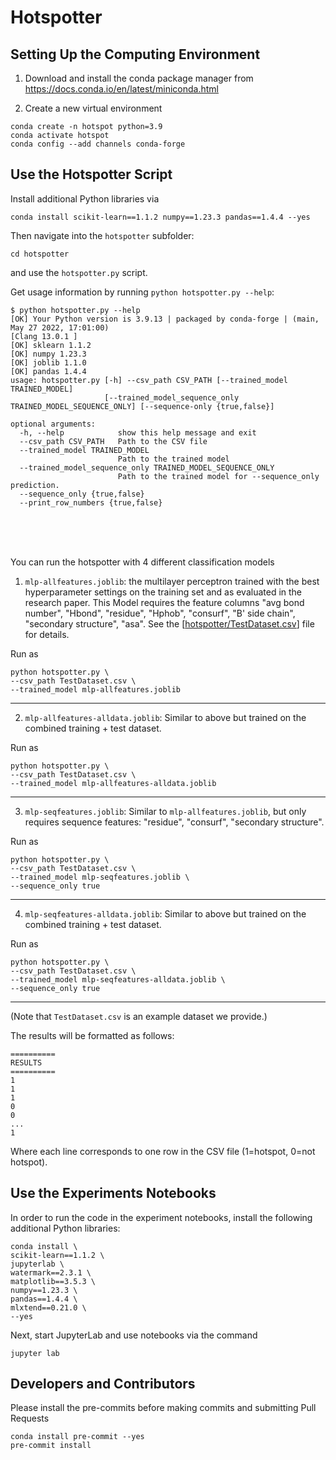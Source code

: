 # Hotspotter



## Setting Up the Computing Environment



1. Download and install the conda package manager from https://docs.conda.io/en/latest/miniconda.html



2. Create a new virtual environment


```
conda create -n hotspot python=3.9
conda activate hotspot
conda config --add channels conda-forge
```



## Use the Hotspotter Script


Install additional Python libraries via

```
conda install scikit-learn==1.1.2 numpy==1.23.3 pandas==1.4.4 --yes
```

Then navigate into the `hotspotter` subfolder:

```
cd hotspotter
```

and use the `hotspotter.py` script.

Get usage information by running `python hotspotter.py --help`:

```
$ python hotspotter.py --help
[OK] Your Python version is 3.9.13 | packaged by conda-forge | (main, May 27 2022, 17:01:00) 
[Clang 13.0.1 ]
[OK] sklearn 1.1.2
[OK] numpy 1.23.3
[OK] joblib 1.1.0
[OK] pandas 1.4.4
usage: hotspotter.py [-h] --csv_path CSV_PATH [--trained_model TRAINED_MODEL]
                     [--trained_model_sequence_only TRAINED_MODEL_SEQUENCE_ONLY] [--sequence-only {true,false}]

optional arguments:
  -h, --help            show this help message and exit
  --csv_path CSV_PATH   Path to the CSV file
  --trained_model TRAINED_MODEL
                        Path to the trained model
  --trained_model_sequence_only TRAINED_MODEL_SEQUENCE_ONLY
                        Path to the trained model for --sequence_only prediction.
  --sequence_only {true,false}
  --print_row_numbers {true,false}
```

<br>
<br>
<br>


You can run the hotspotter with 4 different classification models


1. `mlp-allfeatures.joblib`: the multilayer perceptron trained with the best hyperparameter settings on the training set and as evaluated in the research paper. This Model requires the feature columns  "avg bond number", "Hbond", "residue", "Hphob", "consurf", "B' side chain", "secondary structure",  "asa". See the   [[hotspotter/TestDataset.csv](hotspotter/TestDataset.csv)] file for details.

Run as

    python hotspotter.py \
    --csv_path TestDataset.csv \
    --trained_model mlp-allfeatures.joblib

---

2. `mlp-allfeatures-alldata.joblib`: Similar to above but trained on the combined training + test dataset.

Run as

    python hotspotter.py \
    --csv_path TestDataset.csv \
    --trained_model mlp-allfeatures-alldata.joblib

---

3. `mlp-seqfeatures.joblib`: Similar to `mlp-allfeatures.joblib`, but only requires sequence features: "residue", "consurf", "secondary structure".

Run as

    python hotspotter.py \
    --csv_path TestDataset.csv \
    --trained_model mlp-seqfeatures.joblib \
    --sequence_only true

---

4. `mlp-seqfeatures-alldata.joblib`: Similar to above but trained on the combined training + test dataset.

Run as

    python hotspotter.py \
    --csv_path TestDataset.csv \
    --trained_model mlp-seqfeatures-alldata.joblib \
    --sequence_only true

---

(Note that `TestDataset.csv` is an example dataset we provide.)



The results will be formatted as follows:

```
==========
RESULTS
==========
1
1
1
0
0
...
1

```

Where each line corresponds to one row in the CSV file (1=hotspot, 0=not hotspot).



## Use the Experiments Notebooks

In order to run the code in the experiment notebooks, install the following additional Python libraries:

```
conda install \
scikit-learn==1.1.2 \
jupyterlab \
watermark==2.3.1 \
matplotlib==3.5.3 \
numpy==1.23.3 \
pandas==1.4.4 \
mlxtend==0.21.0 \
--yes
```


Next, start JupyterLab and use notebooks via the command


```
jupyter lab
```


## Developers and Contributors



Please install the pre-commits before making commits and submitting Pull Requests


```
conda install pre-commit --yes
pre-commit install
```

